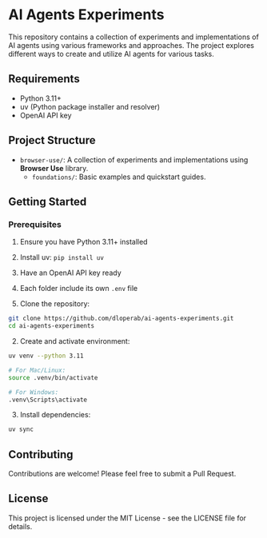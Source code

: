 # AI Agents Experiments

This repository contains a collection of experiments and implementations of AI agents using various frameworks and approaches. The project explores different ways to create and utilize AI agents for various tasks.

## Requirements

- Python 3.11+
- uv (Python package installer and resolver)
- OpenAI API key

## Project Structure

- `browser-use/`: A collection of experiments and implementations using **Browser Use** library.
  - `foundations/`: Basic examples and quickstart guides.

## Getting Started

### Prerequisites
1. Ensure you have Python 3.11+ installed
2. Install uv: `pip install uv`
3. Have an OpenAI API key ready
4. Each folder include its own `.env` file

1. Clone the repository:
```bash
git clone https://github.com/dloperab/ai-agents-experiments.git
cd ai-agents-experiments
```

2. Create and activate environment:
```bash
uv venv --python 3.11
```

```bash
# For Mac/Linux:
source .venv/bin/activate

# For Windows:
.venv\Scripts\activate
```

3. Install dependencies:
```bash
uv sync
```

## Contributing

Contributions are welcome! Please feel free to submit a Pull Request.

## License

This project is licensed under the MIT License - see the LICENSE file for details.
